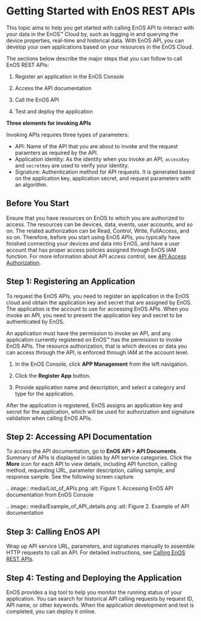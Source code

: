 # Getting Started with EnOS REST APIs

This topic aims to help you get started with calling EnOS API to interact with your data in the EnOS™ Cloud by, such as logging in and querying the device properties, real-time and historical data. With EnOS API, you can develop your own applications based on your resources in the EnOS Cloud.

The sections below describe the major steps that you can follow to call EnOS REST APIs:

1. Register an application in the EnOS Console

2. Access the API documentation

3. Call the EnOS API

4. Test and deploy the application

**Three elements for invoking APIs**

Invoking APIs requires three types of parameters:

- API: Name of the API that you are about to invoke and the request paramters as required by the API.
- Application identity: As the identity when you invoke an API, `accessKey` and `secretKey` are used to verify your identity.
- Signature: Authentication method for API requests. It is generated based on the application key, application secret, and request parameters with an algorithm.

## Before You Start

Ensure that you have resources on EnOS to which you are authorized to access. The resources can be devices, data, events, user accounts, and so on. The related authorization can be Read, Control, Write, FullAccess, and so on. Therefore, before you start using EnOS APIs, you typically have finished connecting your devices and data into EnOS, and have a user account that has proper access policies assigned through EnOS IAM function. For more information about API access control, see [API Access Authorization](api_authorization_list).

## Step 1: Registering an Application

To request the EnOS APIs, you need to register an application in the EnOS cloud and obtain the application key and secret that are assigned by EnOS. The application is the account to use for accessing EnOS APIs. When you invoke an API, you need to present the application key and secret to be authenticated by EnOS.

An application must have the permission to invoke an API, and any application currently registered on EnOS™ has the permission to invoke EnOS APIs. The resource authorization, that is which devices or data you can access through the API, is enforced through IAM at the account level.

1. In the EnOS Console, click **APP Management** from the left navigation.

2. Click the **Register App** button.

3. Provide application name and description, and select a category and type for the application.

After the application is registered, EnOS assigns an application key and secret for the application, which will be used for authorization and signature validation when calling EnOS APIs.

## Step 2: Accessing API Documentation

To access the API documentation, go to **EnOS API > API Documents**. Summary of APIs is displayed in tables by API service categories. Click the **More** icon for each API to view details, including API function, calling method, requesting URL, parameter description, calling sample, and response sample. See the following screen capture.

.. image:: media/List_of_APIs.png
   :alt: Figure 1. Accessing EnOS API documentation from EnOS Console


.. image:: media/Example_of_API_details.png
   :alt: Figure 2. Example of API documentation


## Step 3: Calling EnOS API

 Wrap up API service URL, parameters, and signatures manually to assemble HTTP requests to call an API. For detailed instructions, see [Calling EnOS REST APIs](call_enos_api).

## Step 4: Testing and Deploying the Application

EnOS provides a log tool to help you monitor the running status of your application. You can search for historical API calling requests by request ID, API name, or other keywords. When the application development and test is completed, you can deploy it online.
